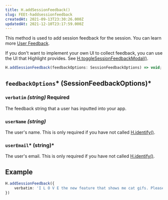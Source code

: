 ```yaml
---
title: H.addSessionFeedback()
slug: FEEt-haddsessionfeedback
createdAt: 2021-09-13T23:30:26.000Z
updatedAt: 2021-12-10T23:17:59.000Z
---
```


This method is used to add session feedback for the session. You can learn more [User Feedback](/product-features/user-feedback).

If you don't want to implement your own UI to collect feedback, you can use the UI that Highlight provides. See [H.toggleSessionFeedbackModal()](/api/h-toggle-session-feedback-modal).

```typescript
H.addSessionFeedback(feedbackOptions: SessionFeedbackOptions) => void;
```

## `feedbackOptions`* (SessionFeedbackOptions)*

### `verbatim` *(string)* Required

The feedback string that a user has inputted into your app.

### `userName` *(string)*

The user's name. This is only required if you have not called [H.identify()](/api/h-identify).

### `userEmail`* (string)*

The user's email. This is only required if you have not called [H.identify()](/api/h-identify).

## Example

```typescript
H.addSessionFeedback({
    verbatim: 'I L O V E the new feature that shows me cat gifs. Please keep shipping features like this!'
})
```

